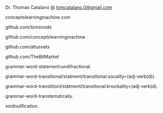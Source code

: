 Dr. Thomas Catalano   @ tomcatalano.0@gmail.com     
    

conceptslearningmachine.com

github.com/tomsnode

github.com/conceptslearningmachine

github.com/altusnets

github.com/TheBitMarket



grammer-word-statement:undifractional.

grammar-word-transitional/statment/transitional:socality=(adj-verb(d)).

grammar-word-transtitionl/statment/transitional:knockality=(adj-verb(d).

grammar-word-transtematically.

voidnulification.
